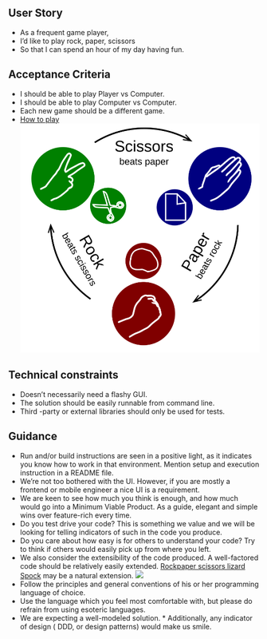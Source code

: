## User Story
* As a frequent game player,
* I’d like to play rock, paper, scissors
* So that I can spend an hour of my day having fun.

## Acceptance Criteria
* I should be able to play Player vs Computer.
* I should be able to play Computer vs Computer.
* Each new game should be a different game.
* [How to play](https://en.wikipedia.org/wiki/Rock%E2%80%93paper%E2%80%93scissors)
 ![alt text](images/Rock-paper-scissors.svg)

## Technical constraints
* Doesn’t necessarily need a flashy GUI.
* The solution should be easily runnable from command line.
* Third​ -party or external libraries should only be used for tests.

## Guidance
* Run and/or​ build instructions are seen in a positive light​, as it indicates you know how to work in that environment. Mention setup and execution instruction in a README file.
* We’re not too bothered with the UI. However, if you are mostly a frontend or mobile engineer a nice UI is a requirement​.
* We are keen to see how much you think is enough, and how much would go into a Minimum Viable Product. As a guide, elegant and simple​ wins over feature-rich every time.
* Do you test drive your code​? This is something we value and we will be looking for telling indicators of such in the code you produce.
* Do you care about how easy is for others to understand your code? Try to think if others would easily pick up from where you left.
* We also ​consider the extensibility of the code produced. A well-factored code should be relatively easily extended. ​[Rock​ paper​ scissors​ lizard​ Spock](https://en.wikipedia.org/wiki/Rock%E2%80%93paper%E2%80%93scissors#Additional_weapons) may be a natural extension.
![](images/Pierre_ciseaux_feuille_lézard_spock_aligned.svg)
* Follow the principles and general conventions of his or her programming language of choice.
* Use the language which you feel most comfortable with, but please do refrain from using esoteric languages​.
* We are expecting a well-modeled solution​. * Additionally, any indicator of design (​ DDD, or design patterns) would make us smile.
